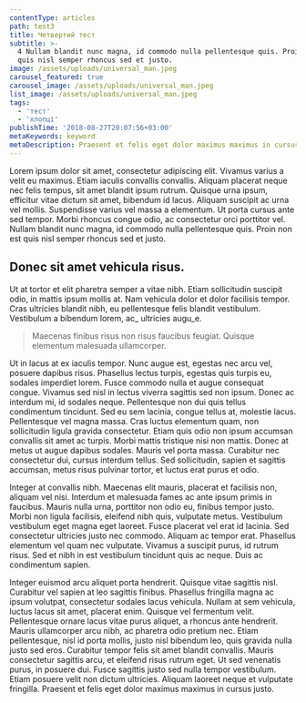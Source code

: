 ```yaml
---
contentType: articles
path: test3
title: Четвертий тест
subtitle: >-
  4 Nullam blandit nunc magna, id commodo nulla pellentesque quis. Proin non est
  quis nisl semper rhoncus sed et justo.
image: /assets/uploads/universal_man.jpeg
carousel_featured: true
carousel_image: /assets/uploads/universal_man.jpeg
list_image: /assets/uploads/universal_man.jpeg
tags:
  - 'тест'
  - 'хлопці'
publishTime: '2018-08-27T20:07:56+03:00'
metaKeywords: keyword
metaDescription: Praesent et felis eget dolor maximus maximus in cursus justo.
---
```

Lorem ipsum dolor sit amet, consectetur adipiscing elit. Vivamus varius a velit eu maximus. Etiam iaculis convallis convallis. Aliquam placerat neque nec felis tempus, sit amet blandit ipsum rutrum. Quisque urna ipsum, efficitur vitae dictum sit amet, bibendum id lacus. Aliquam suscipit ac urna vel mollis. Suspendisse varius vel massa a elementum. Ut porta cursus ante sed tempor. Morbi rhoncus congue odio, ac consectetur orci porttitor vel. Nullam blandit nunc magna, id commodo nulla pellentesque quis. Proin non est quis nisl semper rhoncus sed et justo.

## 

## Donec sit amet vehicula risus. 

Ut at tortor et elit pharetra semper a vitae nibh. Etiam sollicitudin suscipit odio, in mattis ipsum mollis at. Nam vehicula dolor et dolor facilisis tempor. Cras ultricies blandit nibh, eu pellentesque felis blandit vestibulum. Vestibulum a bibendum lorem, ac_ ultricies augu_e. 

> Maecenas finibus risus non risus faucibus feugiat. Quisque elementum malesuada ullamcorper.



Ut in lacus at ex iaculis tempor. Nunc augue est, egestas nec arcu vel, posuere dapibus risus. Phasellus lectus turpis, egestas quis turpis eu, sodales imperdiet lorem. Fusce commodo nulla et augue consequat congue. Vivamus sed nisl in lectus viverra sagittis sed non ipsum. Donec ac interdum mi, id sodales neque. Pellentesque non dui quis tellus condimentum tincidunt. Sed eu sem lacinia, congue tellus at, molestie lacus. Pellentesque vel magna massa. Cras luctus elementum quam, non sollicitudin ligula gravida consectetur. Etiam quis odio non ipsum accumsan convallis sit amet ac turpis. Morbi mattis tristique nisi non mattis. Donec at metus ut augue dapibus sodales. Mauris vel porta massa. Curabitur nec consectetur dui, cursus interdum tellus. Sed sollicitudin, sapien et sagittis accumsan, metus risus pulvinar tortor, et luctus erat purus et odio.



Integer at convallis nibh. Maecenas elit mauris, placerat et facilisis non, aliquam vel nisi. Interdum et malesuada fames ac ante ipsum primis in faucibus. Mauris nulla urna, porttitor non odio eu, finibus tempor justo. Morbi non ligula facilisis, eleifend nibh quis, vulputate metus. Vestibulum vestibulum eget magna eget laoreet. Fusce placerat vel erat id lacinia. Sed consectetur ultricies justo nec commodo. Aliquam ac tempor erat. Phasellus elementum vel quam nec vulputate. Vivamus a suscipit purus, id rutrum risus. Sed et nibh in est vestibulum tincidunt quis ac neque. Duis ac condimentum sapien.



Integer euismod arcu aliquet porta hendrerit. Quisque vitae sagittis nisl. Curabitur vel sapien at leo sagittis finibus. Phasellus fringilla magna ac ipsum volutpat, consectetur sodales lacus vehicula. Nullam at sem vehicula, luctus lacus sit amet, placerat enim. Quisque vel fermentum velit. Pellentesque ornare lacus vitae purus aliquet, a rhoncus ante hendrerit. Mauris ullamcorper arcu nibh, ac pharetra odio pretium nec. Etiam pellentesque, nisl id porta mollis, justo nisl bibendum leo, quis gravida nulla justo sed eros. Curabitur tempor felis sit amet blandit convallis. Mauris consectetur sagittis arcu, et eleifend risus rutrum eget. Ut sed venenatis purus, in posuere dui. Fusce sagittis justo sed nulla tempor vestibulum. Etiam posuere velit non dictum ultricies. Aliquam laoreet neque et vulputate fringilla. Praesent et felis eget dolor maximus maximus in cursus justo.
